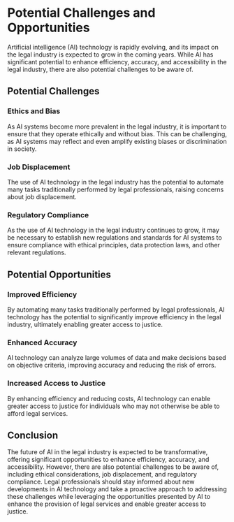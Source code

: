 Potential Challenges and Opportunities
=====================================================================================

Artificial intelligence (AI) technology is rapidly evolving, and its impact on the legal industry is expected to grow in the coming years. While AI has significant potential to enhance efficiency, accuracy, and accessibility in the legal industry, there are also potential challenges to be aware of.

Potential Challenges
--------------------

### Ethics and Bias

As AI systems become more prevalent in the legal industry, it is important to ensure that they operate ethically and without bias. This can be challenging, as AI systems may reflect and even amplify existing biases or discrimination in society.

### Job Displacement

The use of AI technology in the legal industry has the potential to automate many tasks traditionally performed by legal professionals, raising concerns about job displacement.

### Regulatory Compliance

As the use of AI technology in the legal industry continues to grow, it may be necessary to establish new regulations and standards for AI systems to ensure compliance with ethical principles, data protection laws, and other relevant regulations.

Potential Opportunities
-----------------------

### Improved Efficiency

By automating many tasks traditionally performed by legal professionals, AI technology has the potential to significantly improve efficiency in the legal industry, ultimately enabling greater access to justice.

### Enhanced Accuracy

AI technology can analyze large volumes of data and make decisions based on objective criteria, improving accuracy and reducing the risk of errors.

### Increased Access to Justice

By enhancing efficiency and reducing costs, AI technology can enable greater access to justice for individuals who may not otherwise be able to afford legal services.

Conclusion
----------

The future of AI in the legal industry is expected to be transformative, offering significant opportunities to enhance efficiency, accuracy, and accessibility. However, there are also potential challenges to be aware of, including ethical considerations, job displacement, and regulatory compliance. Legal professionals should stay informed about new developments in AI technology and take a proactive approach to addressing these challenges while leveraging the opportunities presented by AI to enhance the provision of legal services and enable greater access to justice.
